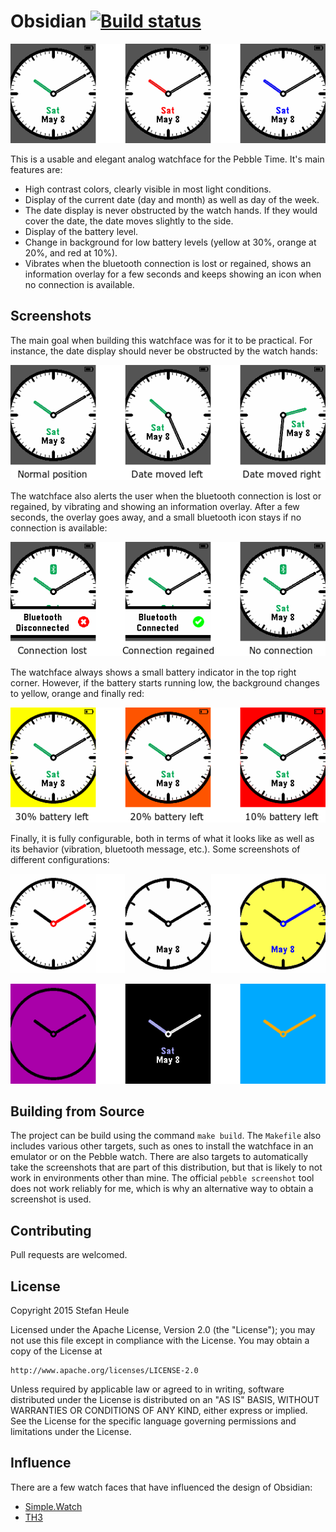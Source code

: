 # Obsidian [![Build status](https://travis-ci.org/stefanheule/obsidian.svg?branch=master)](https://travis-ci.org/stefanheule/obsidian)

![Screenshot](screenshots/overview.png)

This is a usable and elegant analog watchface for the Pebble Time.  It's main features are:

- High contrast colors, clearly visible in most light conditions.
- Display of the current date (day and month) as well as day of the week.
- The date display is never obstructed by the watch hands.  If they would cover the date, the date moves slightly to the side.
- Display of the battery level.
- Change in background for low battery levels (yellow at 30%, orange at 20%, and red at 10%).
- Vibrates when the bluetooth connection is lost or regained, shows an information overlay for a few seconds and keeps showing an icon when no connection is available.

## Screenshots

The main goal when building this watchface was for it to be practical.  For instance, the date display should never be obstructed by the watch hands:

![Screenshot of the date display moving](screenshots/date.png)

The watchface also alerts the user when the bluetooth connection is lost or regained, by vibrating and showing an information overlay.  After a few seconds, the overlay goes away, and a small bluetooth icon stays if no connection is available:

![Screenshot of the bluetooth alerts](screenshots/bluetooth.png)

The watchface always shows a small battery indicator in the top right corner.  However, if the battery starts running low, the background changes to yellow, orange and finally red:

![Screenshot of the battery alert](screenshots/battery.png)

Finally, it is fully configurable, both in terms of what it looks like as well as its behavior (vibration, bluetooth message, etc.).  Some screenshots of different configurations:

![Alternative color theme](screenshots/theme-overview-1.png)

![Alternative color theme](screenshots/theme-overview-2.png)

## Building from Source

The project can be build using the command `make build`.  The `Makefile` also includes various other targets, such as ones to install the watchface in an emulator or on the Pebble watch.  There are also targets to automatically take the screenshots that are part of this distribution, but that is likely to not work in environments other than mine.  The official `pebble screenshot` tool does not work reliably for me, which is why an alternative way to obtain a screenshot is used.

## Contributing

Pull requests are welcomed.

## License

Copyright 2015 Stefan Heule

Licensed under the Apache License, Version 2.0 (the "License");
you may not use this file except in compliance with the License.
You may obtain a copy of the License at

    http://www.apache.org/licenses/LICENSE-2.0

Unless required by applicable law or agreed to in writing, software
distributed under the License is distributed on an "AS IS" BASIS,
WITHOUT WARRANTIES OR CONDITIONS OF ANY KIND, either express or implied.
See the License for the specific language governing permissions and
limitations under the License.

## Influence

There are a few watch faces that have influenced the design of Obsidian:

- [Simple.Watch](http://apps.getpebble.com/en_US/application/5551c537c60fc8732d000006)
- [TH3](http://apps.getpebble.com/en_US/application/5551c4a91113bc93a00000de)
